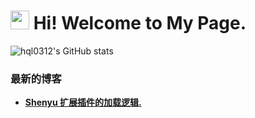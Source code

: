 <h1><img src="https://emojis.slackmojis.com/emojis/images/1531849430/4246/blob-sunglasses.gif?1531849430" width="30"/> Hi! Welcome to My Page.</h1>

<!---
hql0312/hql0312 is a ✨ special ✨ repository because its `README.md` (this file) appears on your GitHub profile.
You can click the Preview link to take a look at your changes.
--->
![hql0312's GitHub stats](https://github-readme-stats.vercel.app/api?username=hql0312)

<h3>最新的博客</h3>
<ul>
  <li><a href="https://shenyu.apache.org/zh/blog/Loader-SourceCode-Analysis-ExtLoader/"><b> Shenyu 扩展插件的加载逻辑.</i></li>
</ul>

